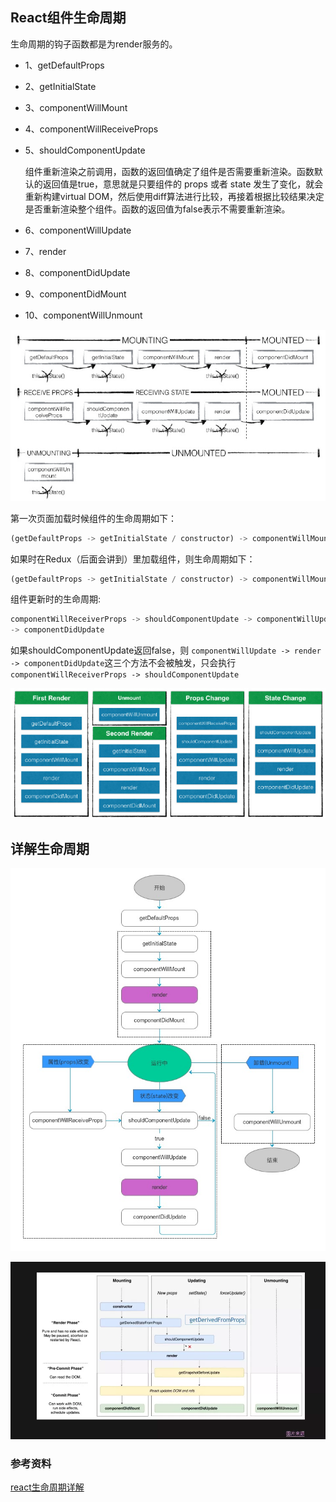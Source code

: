 ## React组件生命周期

  生命周期的钩子函数都是为render服务的。
  * 1、getDefaultProps  
  * 2、getInitialState  
  * 3、componentWillMount  
  * 4、componentWillReceiveProps
  * 5、shouldComponentUpdate
  
    组件重新渲染之前调用，函数的返回值确定了组件是否需要重新渲染。函数默认的返回值是true，意思就是只要组件的 props 或者 state 发生了变化，就会重新构建virtual DOM，然后使用diff算法进行比较，再接着根据比较结果决定是否重新渲染整个组件。函数的返回值为false表示不需要重新渲染。

  * 6、componentWillUpdate
  * 7、render
  * 8、componentDidUpdate
  * 9、componentDidMount
  * 10、componentWillUnmount

  ![react 生命周期](../images/react.jpg)

  第一次页面加载时候组件的生命周期如下：  
  ```js
  (getDefaultProps -> getInitialState / constructor) -> componentWillMount -> render ->componentDidMount
  ```

  如果时在Redux（后面会讲到）里加载组件，则生命周期如下：  
  ```js
  (getDefaultProps -> getInitialState / constructor) -> componentWillMount -> render ->componentDidMount -> componentWillReceiveProps -> shouldComponentUpdate
  ```

  组件更新时的生命周期:
  ```js
  componentWillReceiverProps -> shouldComponentUpdate -> componentWillUpdate -> render
  -> componentDidUpdate
  ```
  
  如果shouldComponentUpdate返回false，则 `componentWillUpdate -> render -> componentDidUpdate`这三个方法不会被触发，只会执行 `componentWillReceiverProps -> shouldComponentUpdate`

  ![react@15 生命周期](../images/render.jpg)


## 详解生命周期

  ![react@15详细的生命周期](../images/allupdate.png)

  ![react@16.3生命周期](../images/derived.webp)


### 参考资料

[react生命周期详解](https://juejin.im/post/5addb07af265da0b8e7f032a)
